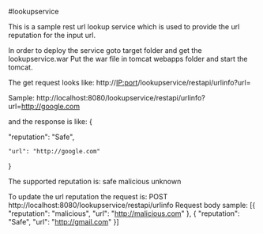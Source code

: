  #lookupservice

This is a sample rest url lookup service which is used to provide the url reputation for the input url.

In order to deploy the service goto target folder and get the lookupservice.war
Put the war file in tomcat webapps folder and start the tomcat.

The get request looks like:
http://<IP:port>/lookupservice/restapi/urlinfo?url=<url>

Sample: http://localhost:8080/lookupservice/restapi/urlinfo?url=http://google.com

and the response is like:
{

   "reputation": "Safe",

    "url": "http://google.com"

}

The supported reputation is:
safe
malicious
unknown

To update the url reputation the request is:
POST http://localhost:8080/lookupservice/restapi/urlinfo
Request body sample:
[{
    "reputation": "malicious",
    "url": "http://malicious.com"
},
{
    "reputation": "Safe",
    "url": "http://gmail.com"
}]

 

